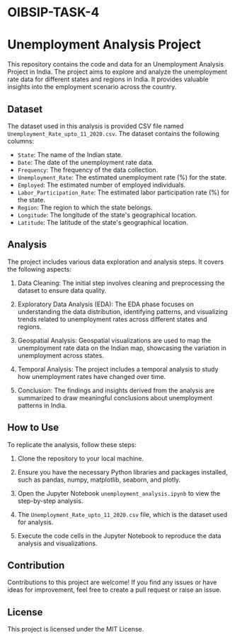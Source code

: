 # OIBSIP-TASK-4
# Unemployment Analysis Project

This repository contains the code and data for an Unemployment Analysis Project in India. The project aims to explore and analyze the unemployment rate data for different states and regions in India. It provides valuable insights into the employment scenario across the country.

## Dataset

The dataset used in this analysis is provided CSV file named `Unemployment_Rate_upto_11_2020.csv`. The dataset contains the following columns:

- `State`: The name of the Indian state.
- `Date`: The date of the unemployment rate data.
- `Frequency`: The frequency of the data collection.
- `Unemployment_Rate`: The estimated unemployment rate (%) for the state.
- `Employed`: The estimated number of employed individuals.
- `Labor_Participation_Rate`: The estimated labor participation rate (%) for the state.
- `Region`: The region to which the state belongs.
- `Longitude`: The longitude of the state's geographical location.
- `Latitude`: The latitude of the state's geographical location.

## Analysis

The project includes various data exploration and analysis steps. It covers the following aspects:

1. Data Cleaning: The initial step involves cleaning and preprocessing the dataset to ensure data quality.

2. Exploratory Data Analysis (EDA): The EDA phase focuses on understanding the data distribution, identifying patterns, and visualizing trends related to unemployment rates across different states and regions.

3. Geospatial Analysis: Geospatial visualizations are used to map the unemployment rate data on the Indian map, showcasing the variation in unemployment across states.

4. Temporal Analysis: The project includes a temporal analysis to study how unemployment rates have changed over time.

5. Conclusion: The findings and insights derived from the analysis are summarized to draw meaningful conclusions about unemployment patterns in India.

## How to Use

To replicate the analysis, follow these steps:

1. Clone the repository to your local machine.

2. Ensure you have the necessary Python libraries and packages installed, such as pandas, numpy, matplotlib, seaborn, and plotly.

3. Open the Jupyter Notebook `unemployment_analysis.ipynb` to view the step-by-step analysis.

4. The `Unemployment_Rate_upto_11_2020.csv` file, which is the dataset used for analysis.

5. Execute the code cells in the Jupyter Notebook to reproduce the data analysis and visualizations.

## Contribution

Contributions to this project are welcome! If you find any issues or have ideas for improvement, feel free to create a pull request or raise an issue.

## License

This project is licensed under the MIT License.
